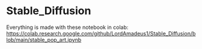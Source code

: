 # Stable_Diffusion
Everything is made with these notebook in colab: https://colab.research.google.com/github/LordAmadeus1/Stable_Diffusion/blob/main/stable_pop_art.ipynb
